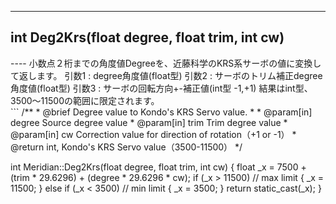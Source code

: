 ----  
<h2><b>int Deg2Krs(float degree, float trim, int cw)</b></h2>
----  
小数点２桁までの角度値Degreeを、近藤科学のKRS系サーボの値に変換して返します。  
引数1 : degree角度値(float型)  
引数2 : サーボのトリム補正degree角度値(float型)  
引数3 : サーボの回転方向+-補正値(int型 -1,+1)  
結果はint型、3500〜11500の範囲に限定されます。  
  
<br>  
```  
/**
 * @brief Degree value to Kondo's KRS Servo value.
 *
 * @param[in] degree Source degree value
 * @param[in] trim Trim degree value
 * @param[in] cw Correction value for direction of rotation（+1 or -1）
 * @return int, Kondo's KRS Servo value（3500-11500）
 */

int Meridian::Deg2Krs(float degree, float trim, int cw)
{
    float _x = 7500 + (trim * 29.6296) + (degree * 29.6296 * cw);
    if (_x > 11500) // max limit
    {
        _x = 11500;
    }
    else if (_x < 3500) // min limit
    {
        _x = 3500;
    }
    return static_cast<int>(_x);
}
```